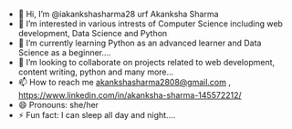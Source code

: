 - 👋 Hi, I’m @iakankshasharma28 urf Akanksha Sharma 
- 👀 I’m interested in various intrests of Computer Science including web development, Data Science and Python
- 🌱 I’m currently learning Python as an advanced learner and Data Science as a beginner....
- 💞️ I’m looking to collaborate on projects related to web development, content writing, python and many more...
- 📫 How to reach me akankshasharma2808@gmail.com , https://www.linkedin.com/in/akanksha-sharma-145572212/
- 😄 Pronouns: she/her
- ⚡ Fun fact: I can sleep all day and night....

<!---
iakankshasharma28/iakankshasharma28 is a ✨ special ✨ repository because its `README.md` (this file) appears on your GitHub profile.
You can click the Preview link to take a look at your changes.
--->
